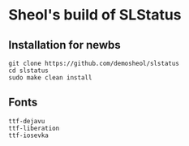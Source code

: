 # Sheol's build of SLStatus

## Installation for newbs

```
git clone https://github.com/demosheol/slstatus
cd slstatus
sudo make clean install
```

## Fonts

```
ttf-dejavu
ttf-liberation
ttf-iosevka
```
